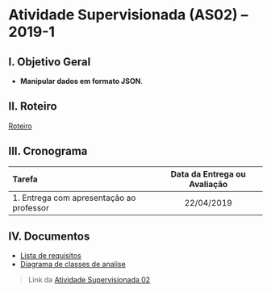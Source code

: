 # Atividade Supervisionada (AS02) – 2019-1

## I. Objetivo Geral

- **Manipular dados em formato JSON**.

## II. Roteiro

[Roteiro](2.Sistema/RoteiroAS02Sistema.md)

## III. Cronograma

|Tarefa| Data da Entrega ou Avaliação|
|:---|:---:|
|1. Entrega com apresentação ao professor| 22/04/2019 |

## IV. Documentos
* [Lista de requisitos](1.Documentos/ListaRequisitos.md)
* [Diagrama de classes de analise](1.Documentos/Diagrama.md)

> Link da [Atividade Supervisionada 02](https://github.com/jhonypalmer/IApl-2019-1-CF/blob/master/AS02/2019-1%20-%20IApl%20-%20Atividade%20Supervisionada%20nr.%2002.pdf)
